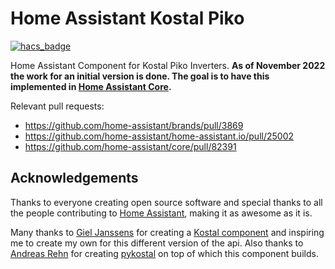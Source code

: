 # Home Assistant Kostal Piko

[![hacs_badge](https://img.shields.io/badge/HACS-Custom-41BDF5.svg)](https://github.com/hacs/integration)

Home Assistant Component for Kostal Piko Inverters.
**As of November 2022 the work for an initial version is done. The goal is to have this implemented in [Home Assistant Core](https://github.com/home-assistant/core).**

Relevant pull requests:
- https://github.com/home-assistant/brands/pull/3869
- https://github.com/home-assistant/home-assistant.io/pull/25002
- https://github.com/home-assistant/core/pull/82391

## Acknowledgements

Thanks to everyone creating open source software and special thanks to all the people contributing to [Home Assistant](www.home-assistant.io), making it as awesome as it is.

Many thanks to [Giel Janssens](https://github.com/gieljnssns) for creating a [Kostal component](https://github.com/gieljnssns/kostalpiko-sensor-homeassistant) and inspiring me to create my own for this different version of the api.
Also thanks to [Andreas Rehn](https://github.com/DAMEK86) for creating [pykostal](https://github.com/DAMEK86/pykostal) on top of which this component builds.
